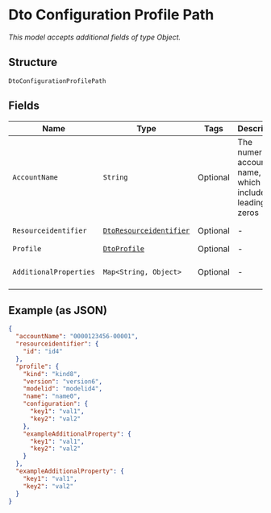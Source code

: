 
# Dto Configuration Profile Path

*This model accepts additional fields of type Object.*

## Structure

`DtoConfigurationProfilePath`

## Fields

| Name | Type | Tags | Description | Getter | Setter |
|  --- | --- | --- | --- | --- | --- |
| `AccountName` | `String` | Optional | The numeric account name, which must include leading zeros | String getAccountName() | setAccountName(String accountName) |
| `Resourceidentifier` | [`DtoResourceidentifier`](../../doc/models/dto-resourceidentifier.md) | Optional | - | DtoResourceidentifier getResourceidentifier() | setResourceidentifier(DtoResourceidentifier resourceidentifier) |
| `Profile` | [`DtoProfile`](../../doc/models/dto-profile.md) | Optional | - | DtoProfile getProfile() | setProfile(DtoProfile profile) |
| `AdditionalProperties` | `Map<String, Object>` | Optional | - | Object getAdditionalProperty(String key) | additionalProperty(String key, Object value) |

## Example (as JSON)

```json
{
  "accountName": "0000123456-00001",
  "resourceidentifier": {
    "id": "id4"
  },
  "profile": {
    "kind": "kind8",
    "version": "version6",
    "modelid": "modelid4",
    "name": "name0",
    "configuration": {
      "key1": "val1",
      "key2": "val2"
    },
    "exampleAdditionalProperty": {
      "key1": "val1",
      "key2": "val2"
    }
  },
  "exampleAdditionalProperty": {
    "key1": "val1",
    "key2": "val2"
  }
}
```

